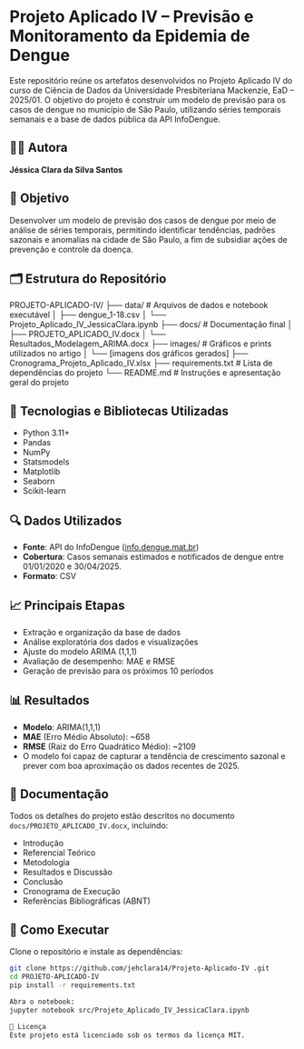 # Projeto Aplicado IV – Previsão e Monitoramento da Epidemia de Dengue

Este repositório reúne os artefatos desenvolvidos no Projeto Aplicado IV do curso de Ciência de Dados da Universidade Presbiteriana Mackenzie, EaD – 2025/01. O objetivo do projeto é construir um modelo de previsão para os casos de dengue no município de São Paulo, utilizando séries temporais semanais e a base de dados pública da API InfoDengue.

## 👩‍💻 Autora

**Jéssica Clara da Silva Santos**

## 📌 Objetivo

Desenvolver um modelo de previsão dos casos de dengue por meio de análise de séries temporais, permitindo identificar tendências, padrões sazonais e anomalias na cidade de São Paulo, a fim de subsidiar ações de prevenção e controle da doença.

## 🗂 Estrutura do Repositório
PROJETO-APLICADO-IV/
├── data/                           # Arquivos de dados e notebook executável
│   ├── dengue_1-18.csv
│   └── Projeto_Aplicado_IV_JessicaClara.ipynb
├── docs/                           # Documentação final
│   ├── PROJETO_APLICADO_IV.docx
│   └── Resultados_Modelagem_ARIMA.docx
├── images/                         # Gráficos e prints utilizados no artigo
│   └── [imagens dos gráficos gerados]
├── Cronograma_Projeto_Aplicado_IV.xlsx
├── requirements.txt               # Lista de dependências do projeto
└── README.md                      # Instruções e apresentação geral do projeto


## 🧪 Tecnologias e Bibliotecas Utilizadas

- Python 3.11+
- Pandas
- NumPy
- Statsmodels
- Matplotlib
- Seaborn
- Scikit-learn

## 🔍 Dados Utilizados

- **Fonte**: API do InfoDengue ([info.dengue.mat.br](https://info.dengue.mat.br/))
- **Cobertura**: Casos semanais estimados e notificados de dengue entre 01/01/2020 e 30/04/2025.
- **Formato**: CSV

## 📈 Principais Etapas

- Extração e organização da base de dados
- Análise exploratória dos dados e visualizações
- Ajuste do modelo ARIMA (1,1,1)
- Avaliação de desempenho: MAE e RMSE
- Geração de previsão para os próximos 10 períodos

## 📊 Resultados

- **Modelo**: ARIMA(1,1,1)
- **MAE** (Erro Médio Absoluto): ~658
- **RMSE** (Raiz do Erro Quadrático Médio): ~2109
- O modelo foi capaz de capturar a tendência de crescimento sazonal e prever com boa aproximação os dados recentes de 2025.

## 📄 Documentação

Todos os detalhes do projeto estão descritos no documento `docs/PROJETO_APLICADO_IV.docx`, incluindo:
- Introdução
- Referencial Teórico
- Metodologia
- Resultados e Discussão
- Conclusão
- Cronograma de Execução
- Referências Bibliográficas (ABNT)

## 🚀 Como Executar

Clone o repositório e instale as dependências:

```bash
git clone https://github.com/jehclara14/Projeto-Aplicado-IV .git
cd PROJETO-APLICADO-IV
pip install -r requirements.txt

Abra o notebook:
jupyter notebook src/Projeto_Aplicado_IV_JessicaClara.ipynb

📎 Licença
Este projeto está licenciado sob os termos da licença MIT.
